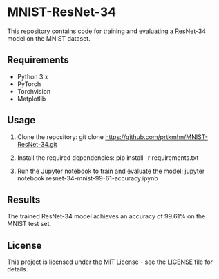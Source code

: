 # MNIST-ResNet-34


This repository contains code for training and evaluating a ResNet-34 model on the MNIST dataset.

## Requirements

- Python 3.x
- PyTorch
- Torchvision
- Matplotlib

## Usage

1. Clone the repository:
   git clone https://github.com/prtkmhn/MNIST-ResNet-34.git


2. Install the required dependencies:
pip install -r requirements.txt


3. Run the Jupyter notebook to train and evaluate the model:
jupyter notebook resnet-34-mnist-99-61-accuracy.ipynb


## Results

The trained ResNet-34 model achieves an accuracy of 99.61% on the MNIST test set.

## License

This project is licensed under the MIT License - see the [LICENSE](LICENSE) file for details.
